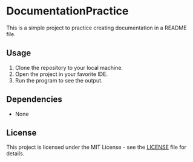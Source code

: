  # DocumentationPractice
This is a simple project to practice creating documentation in a README file.
## Usage
 1. Clone the repository to your local machine.
 2. Open the project in your favorite IDE.
 3. Run the program to see the output.

## Dependencies
- None

## License
This project is licensed under the MIT License - see the [LICENSE](LICENSE) file for details.

